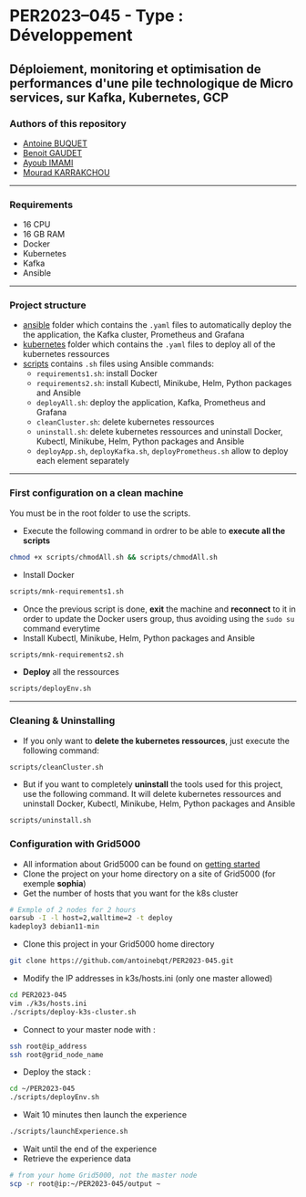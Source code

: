 # PER2023–045 - Type : Développement
## Déploiement, monitoring et optimisation de performances d'une pile technologique de Micro services, sur Kafka, Kubernetes, GCP

### Authors of this repository
- [Antoine BUQUET](https://github.com/antoinebqt)
- [Benoit GAUDET](https://github.com/BenoitGAUDET38)
- [Ayoub IMAMI](https://github.com/AyoubIMAMI)
- [Mourad KARRAKCHOU](https://github.com/MouradKarrakchou)

---

### Requirements
- 16 CPU
- 16 GB RAM
- Docker
- Kubernetes
- Kafka
- Ansible

---

### Project structure
- [ansible](https://github.com/antoinebqt/TER/tree/master/ansible) folder which contains the `.yaml` files to automatically deploy the the application, the Kafka cluster, Prometheus and Grafana
- [kubernetes](https://github.com/antoinebqt/TER/tree/master/kubernetes) folder which contains the `.yaml` files to deploy all of the kubernetes ressources
- [scripts](https://github.com/antoinebqt/TER/tree/master/scripts) contains `.sh` files using Ansible commands:
  - `requirements1.sh`: install Docker
  - `requirements2.sh`: install Kubectl, Minikube, Helm, Python packages and Ansible
  - `deployAll.sh`: deploy the application, Kafka, Prometheus and Grafana
  - `cleanCluster.sh`: delete kubernetes ressources
  - `uninstall.sh`: delete kubernetes ressources and uninstall Docker, Kubectl, Minikube, Helm, Python packages and Ansible
  - `deployApp.sh`, `deployKafka.sh`, `deployPrometheus.sh` allow to deploy each element separately

---
 
### First configuration on a clean machine
You must be in the root folder to use the scripts.

- Execute the following command in ordrer to be able to **execute all the scripts**
```bash
chmod +x scripts/chmodAll.sh && scripts/chmodAll.sh
```
- Install Docker
```bash
scripts/mnk-requirements1.sh
```
- Once the previous script is done, **exit** the machine and **reconnect** to it in order to update the Docker users group, thus avoiding using the `sudo su` command everytime
- Install Kubectl, Minikube, Helm, Python packages and Ansible
```bash
scripts/mnk-requirements2.sh
```
- **Deploy** all the ressources
```bash
scripts/deployEnv.sh
```

---

### Cleaning & Uninstalling
- If you only want to **delete the kubernetes ressources**, just execute the following command:
```bash
scripts/cleanCluster.sh
```
- But if you want to completely **uninstall** the tools used for this project, use the following command. It will delete kubernetes ressources and uninstall Docker, Kubectl, Minikube, Helm, Python packages and Ansible
```bash
scripts/uninstall.sh
```

### Configuration with Grid5000
- All information about Grid5000 can be found on [getting started](https://www.grid5000.fr/w/Getting_Started)
- Clone the project on your home directory on a site of Grid5000 (for exemple **sophia**)
- Get the number of hosts that you want for the k8s cluster
```bash
# Exmple of 2 nodes for 2 hours
oarsub -I -l host=2,walltime=2 -t deploy
kadeploy3 debian11-min
```
- Clone this project in your Grid5000 home directory
```bash
git clone https://github.com/antoinebqt/PER2023-045.git
```
- Modify the IP addresses in k3s/hosts.ini (only one master allowed)
```bash
cd PER2023-045
vim ./k3s/hosts.ini
./scripts/deploy-k3s-cluster.sh
```
- Connect to your master node with :
```bash
ssh root@ip_address
ssh root@grid_node_name
```
- Deploy the stack :
```bash
cd ~/PER2023-045
./scripts/deployEnv.sh
```
- Wait 10 minutes then launch the experience
```bash
./scripts/launchExperience.sh
```
- Wait until the end of the experience
- Retrieve the experience data
```bash
# from your home Grid5000, not the master node
scp -r root@ip:~/PER2023-045/output ~
```
